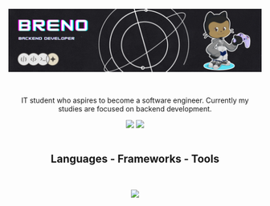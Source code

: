 ![Header](./github-header-image.png)

<br><div align="center">
  <p> IT student who aspires to become a software engineer. Currently my studies are focused on backend development.</p>
</div>

<div align="center">
 <img height="155em" src="https://github-readme-stats.vercel.app/api?username=Brevex&show_icons=true&theme=nightowl&include_all_commits=true&count_private=true"/>
 <img height="155em" src="https://github-readme-stats.vercel.app/api/top-langs/?username=Brevex&layout=compact&langs_count=16&theme=nightowl"/>
</div><br>

<h2 align="center">Languages - Frameworks - Tools</h2>
          
<br><p align="center">
  <a href="https://skillicons.dev">
    <img src="https://skillicons.dev/icons?i=html,css,cpp,java,sqlite,git,linux" />
  </a>
</p><br>
